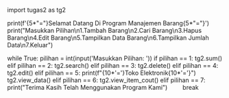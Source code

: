 import tugas2 as tg2

print(f'{5*"="}Selamat Datang Di Program Manajemen Barang{5*"="}')
print("Masukkan Pilihan\n1.Tambah Barang\n2.Cari Barang\n3.Hapus Barang\n4.Edit Barang\n5.Tampilkan Data Barang\n6.Tampilkan Jumlah Data\n7.Keluar")

while True:
    pilihan = int(input('Masukkan Pilihan: '))
    if pilihan == 1:
        tg2.sum()
    elif pilihan == 2:
        tg2.search()
    elif pilihan == 3:
        tg2.delete()
    elif pilihan == 4:
        tg2.edit()
    elif pilihan == 5:
        print(f"{10*'='}Toko Elektronik{10*'='}")
        tg2.view_data()
    elif pilihan == 6:
        tg2.view_item_cout()
    elif pilihan == 7:
        print("Terima Kasih Telah Menggunakan Program Kami")
        break
